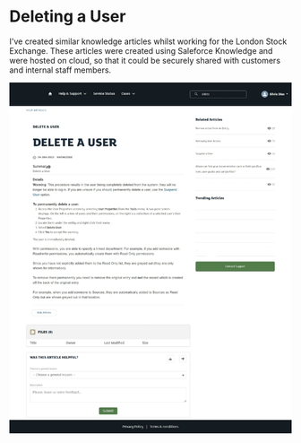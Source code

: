 # Deleting a User

I've created similar knowledge articles whilst working for the London Stock Exchange. 
These articles were created using Saleforce Knowledge and were hosted on cloud, so that it could be securely shared with customers and internal staff members.

<p align="center">
 <img src="https://github.com/SilviaDias16/My-Portfolio/blob/main/Images/How-to-Articles.jpg" width="800">
</p>

